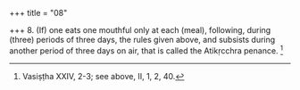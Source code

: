 +++
title = "08"

+++
8. (If) one eats one mouthful only at each (meal), following, during (three) periods of three days, the rules given above, and subsists during another period of three days on air, that is called the Atikṛcchra penance. [^5] 


[^5]:  Vasiṣṭha XXIV, 2-3; see above, II, 1, 2, 40.
